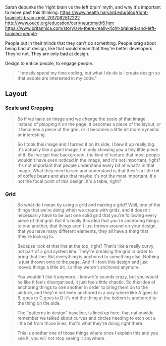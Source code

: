 Sarah debunks the 'right brain vs the left brain' myth, and why it's important to move past this thinking.
https://www.health.harvard.edu/blog/right-brainleft-brain-right-2017082512222 http://www.oecd.org/education/ceri/neuromyth6.htm https://www.britannica.com/story/are-there-really-right-brained-and-left-brained-people

People put in their minds that they can't do something. People brag about being bad at design, like that would mean that they're better developers. They're not. They are only bad at design.

Design to entice people, to engage people. 

> "I mostly spend my time coding, but what I do do is I create design so that people are interested in my code."

## Layout

### Scale and Cropping

> So if we have an image and we change the scale of that image instead of plopping it on the page, it becomes a piece of the layout, or it becomes a piece of the grid, or it becomes a little bit more dynamic or interesting.

> So I took this image and I turned it on its side, I blew it up really big. It's actually like a giant image, I'm only showing you a tiny little piece of it. But we get that background, the kind of texture that most people wouldn't have even noticed in the image, and it's not important, right? It's not important that people understand every bit of what's in that image. What they need to see and understand is that their's a little bit of coffee beans and also that maybe it's not the most important, it's not the focal point of this design, it's a table, right?

### Grid

> So what do I mean by using a grid and making a grid? Well, one of the things that we're doing when we create with grids, and it doesn't necessarily have to be just one solid grid that you're following every piece of that grid. But it's really this idea that you're anchoring things to one another, that things aren't just thrown around on your design, that you have many different elements, they all have a thing that they're locking to.

> Because look at that line at the top, right? That's like a really curvy, not part of a grid system line. They're breaking the grid in order to bring that line. But everything is anchored to something else. Nothing is just thrown onto to the page. And if I took this design and just moved things a little bit, so they weren't anchored anymore.

> You wouldn't like it anymore. I know it's sounds crazy, but you would be like it feels disorganised, it just feels little chaotic. So this idea of anchoring things to one another in order to bring them on to the picture, and they're not even anchored in a way where like A goes to B, goes to C goes to D it's not the thing at the bottom is anchored to the thing on the side.

> The "patterns in design" baseline, is lined up here, that nationwide remember we talked about curves and circles needing to etch out a little bit from those lines, that's what they're doing right there.

> This is another one of those things where once I explain this and you see it, you will not stop seeing it anywhere.






